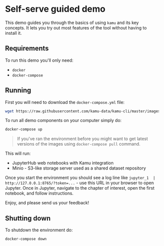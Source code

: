 # Self-serve guided demo

This demo guides you through the basics of using `kamu` and its key concepts. It lets you try out most features of the tool without having to install it.

## Requirements
To run this demo you'll only need:
* `docker`
* `docker-compose`

## Running
First you will need to download the `docker-compose.yml` file:

```bash
wget https://raw.githubusercontent.com/kamu-data/kamu-cli/master/images/demo/docker-compose.yml
```

To run all demo components on your computer simply do:

```bash
docker-compose up
```

> If you've ran the environment before you might want to get latest versions of the images using `docker-compose pull` command.

This will run:
* JupyterHub web notebooks with Kamu integration
* Minio - S3-like storage server used as a shared dataset repository

Once you start the environment you should see a log line like `jupyter_1  |   http://127.0.0.1:8765/?token=...`  - use this URL in your browser to open Jupyter. Once in Jupyter, navigate to the chapter of interest, open the first notebook, and follow instructions.

Enjoy, and please send us your feedback!

## Shutting down
To shutdown the environment do:

```bash
docker-compose down
```

